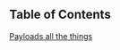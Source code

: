 ## Table of Contents


[Payloads all the things](https://github.com/swisskyrepo/PayloadsAllTheThings/blob/master/XSS%20Injection/README.md)


